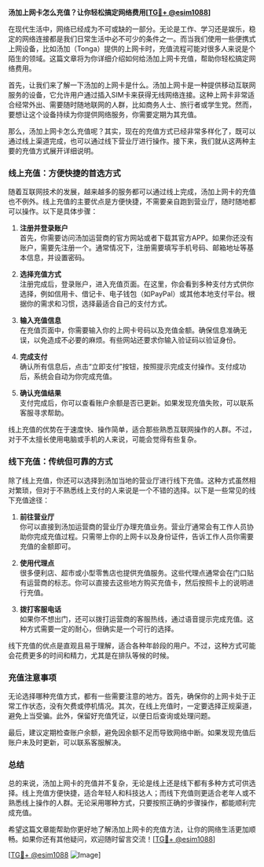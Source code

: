 **汤加上网卡怎么充值？让你轻松搞定网络费用[[TG💪+ @esim1088](https://t.me/s/esim1088)]**

在现代生活中，网络已经成为不可或缺的一部分。无论是工作、学习还是娱乐，稳定的网络连接都是我们日常生活中必不可少的条件之一。而当我们使用一些便携式上网设备，比如汤加（Tonga）提供的上网卡时，充值流程可能对很多人来说是个陌生的领域。这篇文章将为你详细介绍如何给汤加上网卡充值，帮助你轻松搞定网络费用。

首先，让我们来了解一下汤加的上网卡是什么。汤加上网卡是一种提供移动互联网服务的设备，它允许用户通过插入SIM卡来获得无线网络连接。这种上网卡非常适合经常外出、需要随时随地联网的人群，比如商务人士、旅行者或学生党。然而，要想让这个设备持续为你提供网络服务，你需要定期为其充值。

那么，汤加上网卡怎么充值呢？其实，现在的充值方式已经非常多样化了，既可以通过线上渠道完成，也可以通过线下营业厅进行操作。接下来，我们就从这两种主要的充值方式展开详细说明。

### **线上充值：方便快捷的首选方式**

随着互联网技术的发展，越来越多的服务都可以通过线上完成，汤加上网卡的充值也不例外。线上充值的主要优点是方便快捷，不需要亲自跑到营业厅，随时随地都可以操作。以下是具体步骤：

1. **注册并登录账户**  
   首先，你需要访问汤加运营商的官方网站或者下载其官方APP。如果你还没有账户，需要先注册一个。通常情况下，注册需要填写手机号码、邮箱地址等基本信息，并设置密码。

2. **选择充值方式**  
   注册完成后，登录账户，进入充值页面。在这里，你会看到多种支付方式供你选择，例如信用卡、借记卡、电子钱包（如PayPal）或其他本地支付平台。根据你的需求和习惯，选择最适合自己的支付方式。

3. **输入充值信息**  
   在充值页面中，你需要输入你的上网卡号码以及充值金额。确保信息准确无误，以免造成不必要的麻烦。有些网站还要求你输入验证码以验证身份。

4. **完成支付**  
   确认所有信息后，点击“立即支付”按钮，按照提示完成支付操作。支付成功后，系统会自动为你完成充值。

5. **确认充值结果**  
   支付完成后，你可以查看账户余额是否已更新。如果发现充值失败，可以联系客服寻求帮助。

线上充值的优势在于速度快、操作简单，适合那些熟悉互联网操作的人群。不过，对于不太擅长使用电脑或手机的人来说，可能会觉得有些复杂。

### **线下充值：传统但可靠的方式**

除了线上充值，你还可以选择到汤加当地的营业厅进行线下充值。这种方式虽然相对繁琐，但对于不熟悉线上支付的人来说是一个不错的选择。以下是一些常见的线下充值途径：

1. **前往营业厅**  
   你可以直接到汤加运营商的营业厅办理充值业务。营业厅通常会有工作人员协助你完成充值过程。只需带上你的上网卡以及身份证件，告诉工作人员你需要充值的金额即可。

2. **使用代理点**  
   很多便利店、超市或小型零售店也提供充值服务。这些代理点通常会在门口贴有运营商的标志。你可以直接去这些地方购买充值卡，然后按照卡上的说明进行充值。

3. **拨打客服电话**  
   如果你不想出门，还可以拨打运营商的客服热线，通过语音提示完成充值。这种方式需要一定的耐心，但确实是一个可行的选择。

线下充值的优点是直观且易于理解，适合各种年龄段的用户。不过，这种方式可能会花费更多的时间和精力，尤其是在排队等候的时候。

### **充值注意事项**

无论选择哪种充值方式，都有一些需要注意的地方。首先，确保你的上网卡处于正常工作状态，没有欠费或停机情况。其次，在线上充值时，一定要选择正规渠道，避免上当受骗。此外，保留好充值凭证，以便日后查询或处理问题。

最后，建议定期检查账户余额，避免因余额不足而导致网络中断。如果发现充值后账户未及时更新，可以联系客服解决。

### **总结**

总的来说，汤加上网卡的充值并不复杂，无论是线上还是线下都有多种方式可供选择。线上充值方便快捷，适合年轻人和科技达人；而线下充值则更适合老年人或不熟悉线上操作的人群。无论采用哪种方式，只要按照正确的步骤操作，都能顺利完成充值。

希望这篇文章能帮助你更好地了解汤加上网卡的充值方法，让你的网络生活更加顺畅。如果你还有其他疑问，欢迎随时留言交流！[[TG💪+ @esim1088](https://t.me/s/esim1088)]

[[TG💪+ @esim1088](https://t.me/s/esim1088) ![Image](https://i.postimg.cc/4NQfJmqS/Snipaste-2025-05-13-00-14-12.png)]